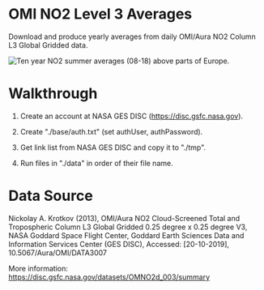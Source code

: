 # OMI NO2 Level 3 Averages

Download and produce yearly averages from daily OMI/Aura NO2 Column L3 Global Gridded data.

![Ten year NO2 summer averages (08-18) above parts of Europe.](https://sa-2019.s3.amazonaws.com/media/images/europe.2e16d0ba.fill-1440x600.png)

# Walkthrough

1. Create an account at NASA GES DISC (https://disc.gsfc.nasa.gov).

2. Create "./base/auth.txt" (set authUser, authPassword).

3. Get link list from NASA GES DISC and copy it to "./tmp".

4. Run files in "./data" in order of their file name.


# Data Source

Nickolay A. Krotkov (2013), OMI/Aura NO2 Cloud-Screened Total and Tropospheric Column L3 Global Gridded 0.25 degree x 0.25 degree V3, NASA Goddard Space Flight Center, Goddard Earth Sciences Data and Information Services Center (GES DISC), Accessed: [20-10-2019], 10.5067/Aura/OMI/DATA3007

More information: https://disc.gsfc.nasa.gov/datasets/OMNO2d_003/summary